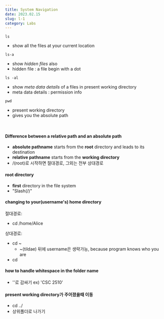 ```yaml
---
title: System Navigation
date: 2023.02.15
slug: l-1
category: Labs
---
```


`ls`

- show all the files at your current location

`ls-a`

- show *hidden files* also 
- hidden file : a file begin with a dot

`ls -al`

- show *meta data details*  of a files in present working directory
- meta data details : permission info

`pwd`

- present working directory
- gives you the absolute path

</br>

#### Difference between a relative path and an absolute path

- **absolute pathname** starts from the **root** directory and leads to its destination
- **relative pathname** starts from the **working directory**
- /(root)로 시작하면 절대경로, 그외는 전부 상대경로

#### root directory

- **first** directory in the file system
- "Slash(/)"  

#### changing to your(username's) home directory

절대경로:

- cd /home/Alice

상대경로:

- cd ~
  - ~(tildae) 뒤에 username은 생략가능, because program knows who you are
- cd
  
#### how to handle whitespace in the folder name

- ''로 감싸기 ex) 'CSC 2510'

#### present working directory가 주어졌을때 이동

- cd ../
- 상위폴더로 나가기
  